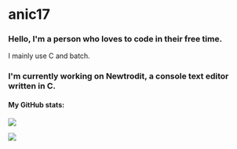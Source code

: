 # anic17

### Hello, I'm a person who loves to code in their free time.  
I mainly use C and batch.

### I'm currently working on <a style="text-decoration: none" href="https://github.com/anic17/Newtrodit">Newtrodit</a>, a console text editor written in C.


#### My GitHub stats:

![](https://komarev.com/ghpvc/?username=anic17)  

![](https://github-readme-stats.vercel.app/api/top-langs/?username=anic17)
<!-- 
View counter 
-->
<img src="https://hits.seeyoufarm.com/api/count/incr/badge.svg?url=https%3A%2F%2Fgithub.com%2Fanic17%2FBatch-Antivirus&count_bg=%23FFFFFF&title_bg=%23FFFFFF&icon=&icon_color=%23FFFFFF&title=hits&edge_flat=false" height=1 width=1>
